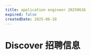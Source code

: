 ```yaml
---
title: application engineer 20250616
expired: false
createdDate: 2025-06-18
---
```


# Discover 招聘信息

<JobPostingTable job-posting-json-path="discover/data/application-engineer-20250616.json"/>
